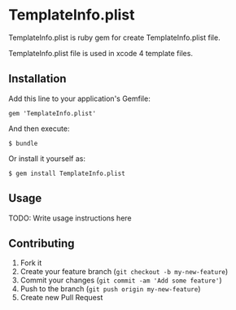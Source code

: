 # TemplateInfo.plist

TemplateInfo.plist is ruby gem for create TemplateInfo.plist file.

TemplateInfo.plist file is used in xcode 4 template files.

## Installation

Add this line to your application's Gemfile:

    gem 'TemplateInfo.plist'

And then execute:

    $ bundle

Or install it yourself as:

    $ gem install TemplateInfo.plist

## Usage

TODO: Write usage instructions here

## Contributing

1. Fork it
2. Create your feature branch (`git checkout -b my-new-feature`)
3. Commit your changes (`git commit -am 'Add some feature'`)
4. Push to the branch (`git push origin my-new-feature`)
5. Create new Pull Request
